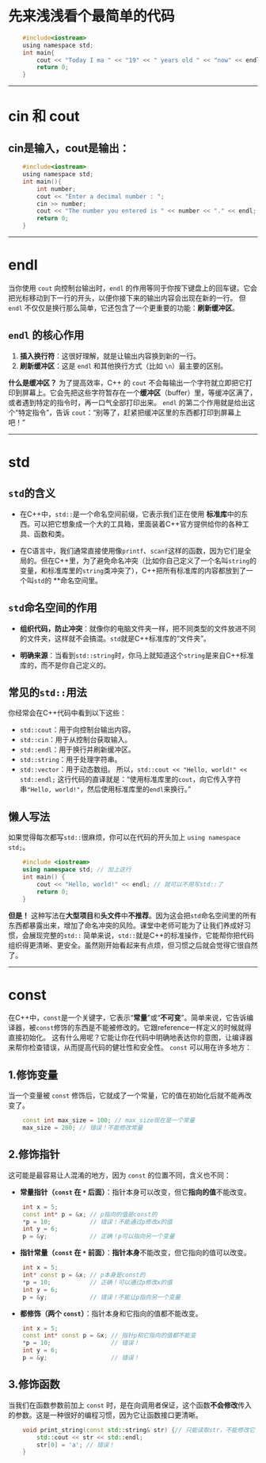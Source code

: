 # 先来浅浅看个最简单的代码

```c
    #include<iostream>
    using namespace std;
    int main{
        cout << "Today I ma " << "19" << " years old " << "now" << endl;
        return 0;
    }
```

---

# cin 和 cout
## cin是输入，cout是输出：
```c
    #include<iostream>
    using namespace std;
    int main(){
        int number;
        cout << "Enter a decimal number : ";
        cin >> number;
        cout << "The number you entered is " << number << "." << endl;
        return 0;
    }
```

---

# endl

当你使用 `cout` 向控制台输出时，`endl` 的作用等同于你按下键盘上的回车键。它会把光标移动到下一行的开头，以便你接下来的输出内容会出现在新的一行。
但 `endl` 不仅仅是换行那么简单，它还包含了一个更重要的功能：**刷新缓冲区**。

## `endl` 的核心作用
1. **插入换行符**：这很好理解，就是让输出内容换到新的一行。
2. **刷新缓冲区**：这是 `endl` 和其他换行方式（比如 `\n`）最主要的区别。

**什么是缓冲区？** 为了提高效率，C++ 的 `cout` 不会每输出一个字符就立即把它打印到屏幕上。它会先把这些字符暂存在一个**缓冲区**（buffer）里，等缓冲区满了，或者遇到特定的指令时，再一口气全部打印出来。
`endl` 的第二个作用就是给出这个“特定指令”，告诉 `cout`：“别等了，赶紧把缓冲区里的东西都打印到屏幕上吧！”

---
# std

## `std`的含义
- 在C++中，`std::`是一个命名空间前缀，它表示我们正在使用 **标准库**中的东西。可以把它想象成一个大的工具箱，里面装着C++官方提供给你的各种工具、函数和类。

- 在C语言中，我们通常直接使用像`printf`、`scanf`这样的函数，因为它们是全局的。但在C++里，为了避免命名冲突（比如你自己定义了一个名叫`string`的变量，和标准库里的`string`类冲突了），C++把所有标准库的内容都放到了一个叫`std`的 **命名空间里。

## `std`命名空间的作用
- **组织代码，防止冲突**：就像你的电脑文件夹一样，把不同类型的文件放进不同的文件夹，这样就不会搞混。`std`就是C++标准库的“文件夹”。
    
- **明确来源**：当看到`std::string`时，你马上就知道这个`string`是来自C++标准库的，而不是你自己定义的。

## 常见的`std::`用法

你经常会在C++代码中看到以下这些：

- `std::cout`：用于向控制台输出内容。
- `std::cin`：用于从控制台获取输入。
- `std::endl`：用于换行并刷新缓冲区。
- `std::string`：用于处理字符串。
- `std::vector`：用于动态数组。
所以，`std::cout << "Hello, world!" << std::endl;` 这行代码的直译就是：“使用标准库里的`cout`，向它传入字符串`"Hello, world!"`，然后使用标准库里的`endl`来换行。”

## 懒人写法

如果觉得每次都写`std::`很麻烦，你可以在代码的开头加上 `using namespace std;`。
```c++
    #include <iostream>
    using namespace std; // 加上这行
    int main() {
        cout << "Hello, world!" << endl; // 就可以不用写std::了
        return 0;
    }
```
**但是！** 这种写法在**大型项目**和**头文件**中**不推荐**。因为这会把`std`命名空间里的所有东西都暴露出来，增加了命名冲突的风险。课堂中老师可能为了让我们养成好习惯，会展现完整的`std::`
简单来说，`std::`就是C++的标准操作，它能帮你把代码组织得更清晰、更安全。虽然刚开始看起来有点烦，但习惯之后就会觉得它很自然了。

---

# const

在C++中，`const`是一个关键字，它表示“**常量**”或“**不可变**”。简单来说，它告诉编译器，被`const`修饰的东西是不能被修改的。它跟reference一样定义的时候就得直接初始化。
这有什么用呢？它能让你在代码中明确地表达你的意图，让编译器来帮你检查错误，从而提高代码的健壮性和安全性。
`const` 可以用在许多地方：
## 1.修饰变量
当一个变量被 `const` 修饰后，它就成了一个常量，它的值在初始化后就不能再改变了。
```c++
    const int max_size = 100; // max_size现在是一个常量
    max_size = 200; // 错误！不能修改常量
```

## 2.修饰指针
这可能是最容易让人混淆的地方，因为 `const` 的位置不同，含义也不同：

- **常量指针（`const` 在 `*` 后面）**：指针本身可以改变，但它**指向的值**不能改变。
```c++
    int x = 5;
    const int* p = &x; // p指向的值是const的
    *p = 10;           // 错误！不能通过p修改x的值
    int y = 6;
    p = &y;            // 正确！p可以指向另一个变量
```

- **指针常量（`const` 在 `*` 前面）**：**指针本身**不能改变，但它指向的值可以改变。
```c++
    int x = 5;
    int* const p = &x; // p本身是const的
    *p = 10;           // 正确！可以通过p修改x的值
    int y = 6;
    p = &y;            // 错误！不能让p指向另一个变量
```

- **都修饰（两个 `const`）**：指针本身和它指向的值都不能改变。
```c++
    int x = 5;
    const int* const p = &x; // 指针p和它指向的值都不能变
    *p = 10;                 // 错误！
    int y = 6;
    p = &y;                  // 错误！
```

## 3.修饰函数

当我们在函数参数前加上 `const` 时，是在向调用者保证，这个函数**不会修改**传入的参数。这是一种很好的编程习惯，因为它让函数接口更清晰。
```c++
    void print_string(const std::string& str) {// 只能读取str，不能修改它
        std::cout << str << std::endl;
        str[0] = 'a'; // 错误！
    }
```